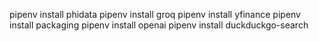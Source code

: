 pipenv install phidata
pipenv install groq
pipenv install yfinance
pipenv install packaging
pipenv install openai
pipenv install duckduckgo-search